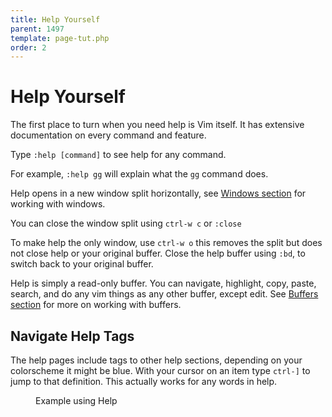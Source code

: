 ```yaml
---
title: Help Yourself
parent: 1497
template: page-tut.php
order: 2
---
```


# Help Yourself

The first place to turn when you need help is Vim itself. It has extensive documentation on every command and feature.

Type `:help [command]` to see help for any command.

For example, `:help gg` will explain what the `gg` command does.

Help opens in a new window split horizontally, see [Windows section](/working-with-vim/windows/) for working with windows.

You can close the window split using `ctrl-w c` or `:close`

To make help the only window, use `ctrl-w o` this removes the split but does not close help or your original buffer. Close the help buffer using `:bd`, to switch back to your original buffer.

Help is simply a read-only buffer. You can navigate, highlight, copy, paste, search, and do any vim things as any other buffer, except edit. See [Buffers section](/working-with-vim/buffers/) for more on working with buffers.

## Navigate Help Tags

The help pages include tags to other help sections, depending on your colorscheme it might be blue. With your cursor on an item type `ctrl-]` to jump to that definition. This actually works for any words in help.

<figure><asciinema-player src="/a/casts/vim/help.cast" font-size="large" cols="80" rows="25"></asciinema-player><figcaption>Example using Help</figcaption></figure>
